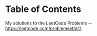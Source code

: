 # Table of Contents

My solutions to the LeetCode Problems -- https://leetcode.com/problemset/all/.

